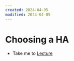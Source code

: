 ```yaml
---
created: 2024-04-05
modified: 2024-04-05
---
```

# Choosing a HA

  - Take me to [Lecture](https://kodekloud.com/topic/configure-high-availability/)